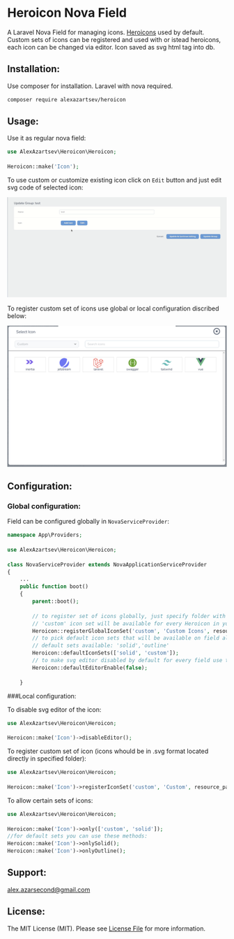 # Heroicon Nova Field

A Laravel Nova Field for managing icons. [Heroicons](https://heroicons.com/) used by default.
Custom sets of icons can be registered and used with or istead heroicons, each icon can be changed via editor. Icon saved as svg html tag into db.

## Installation:

Use composer for installation. Laravel with nova required.

```bash
composer require alexazartsev/heroicon
```

## Usage:

Use it as regular nova field:

```php
use AlexAzartsev\Heroicon\Heroicon;

Heroicon::make('Icon');
```

To use custom or customize existing icon click on `Edit` button and just edit svg code of selected icon:

<img src="screenshots/custom_icon.gif" width="800">

To register custom set of icons use global or local configuration discribed below:

<img src="screenshots/custom_set.png" width="800">

## Configuration:

### Global configuration:

Field can be configured globally in `NovaServiceProvider`:

```php
namespace App\Providers;

use AlexAzartsev\Heroicon\Heroicon;

class NovaServiceProvider extends NovaApplicationServiceProvider
{
    ...
    public function boot()
    {
        parent::boot();
        
        // to register set of icons globally, just specify folder with svg icons like this:
        // 'custom' icon set will be available for every Heroicon in your app
        Heroicon::registerGlobalIconSet('custom', 'Custom Icons', resource_path('img/icons'));
        // to pick default icon sets that will be available on field all over app use this:
        // default sets available: 'solid','outline'
        Heroicon::defaultIconSets(['solid', 'custom']);
        // to make svg editor disabled by default for every field use this:
        Heroicon::defaultEditorEnable(false);

    }
```

###Local configuration:

To disable svg editor of the icon:

```php
use AlexAzartsev\Heroicon\Heroicon;

Heroicon::make('Icon')->disableEditor();
```

To register custom set of icon (icons whould be in .svg format located directly in specified folder):

```php
use AlexAzartsev\Heroicon\Heroicon;

Heroicon::make('Icon')->registerIconSet('custom', 'Custom', resource_path('img/icons'));
```

To allow certain sets of icons:

```php
use AlexAzartsev\Heroicon\Heroicon;

Heroicon::make('Icon')->only(['custom', 'solid']);
//for default sets you can use these methods:
Heroicon::make('Icon')->onlySolid();
Heroicon::make('Icon')->onlyOutline();
```

## Support:

alex.azarsecond@gmail.com

## License:

The MIT License (MIT). Please see [License File](LICENSE) for more information.
